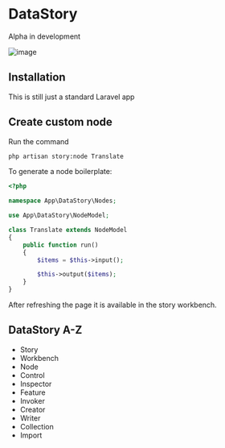 # DataStory
Alpha in development

![image](https://user-images.githubusercontent.com/3457668/100412714-af94bf00-3075-11eb-9f6b-143fe77e4592.png)

## Installation
This is still just a standard Laravel app

## Create custom node
Run the command
```bash
php artisan story:node Translate
```

To generate a node boilerplate:

```php
<?php

namespace App\DataStory\Nodes;

use App\DataStory\NodeModel;

class Translate extends NodeModel
{
    public function run()
    {
        $items = $this->input();

        $this->output($items);
    }
}
```

After refreshing the page it is available in the story workbench.

## DataStory A-Z

* Story
* Workbench
* Node
* Control
* Inspector
* Feature
* Invoker
* Creator
* Writer
* Collection
* Import



